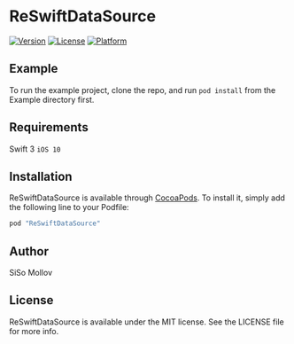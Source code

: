 # ReSwiftDataSource

[![Version](https://img.shields.io/cocoapods/v/ReSwiftDataSource.svg?style=flat)](http://cocoapods.org/pods/ReSwiftDataSource)
[![License](https://img.shields.io/cocoapods/l/ReSwiftDataSource.svg?style=flat)](http://cocoapods.org/pods/ReSwiftDataSource)
[![Platform](https://img.shields.io/cocoapods/p/ReSwiftDataSource.svg?style=flat)](http://cocoapods.org/pods/ReSwiftDataSource)

## Example

To run the example project, clone the repo, and run `pod install` from the Example directory first.

## Requirements
Swift 3 `iOS 10`

## Installation

ReSwiftDataSource is available through [CocoaPods](http://cocoapods.org). To install
it, simply add the following line to your Podfile:

```ruby
pod "ReSwiftDataSource"
```

## Author

SiSo Mollov

## License

ReSwiftDataSource is available under the MIT license. See the LICENSE file for more info.
